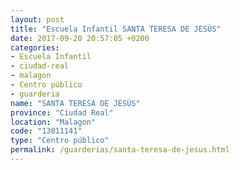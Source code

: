 ```yaml
---
layout: post
title: "Escuela Infantil SANTA TERESA DE JESÚS"
date: 2017-09-20 20:57:05 +0200
categories:
- Escuela Infantil
- ciudad-real
- malagon
- Centro público
- guarderia
name: "SANTA TERESA DE JESÚS"
province: "Ciudad Real"
location: "Malagon"
code: "13011141"
type: "Centro público"
permalink: /guarderias/santa-teresa-de-jesus.html
---
```

